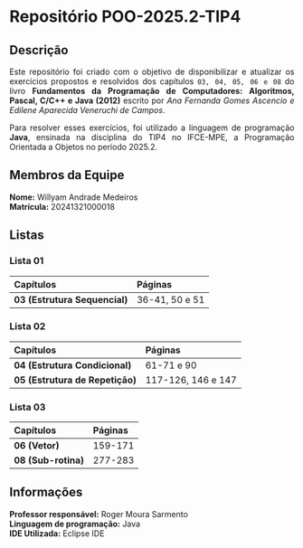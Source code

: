 # Repositório POO-2025.2-TIP4

## Descrição

<div align="justify">

Este repositório foi criado com o objetivo de disponibilizar e atualizar os exercícios propostos e resolvidos dos capítulos `03, 04, 05, 06 e 08` do livro **Fundamentos da Programação de Computadores: Algoritmos, Pascal, C/C++ e Java (2012)** escrito por *Ana Fernanda Gomes Ascencio e Edilene Aparecida Veneruchi de Campos*.

Para resolver esses exercícios, foi utilizado a linguagem de programação **Java**, ensinada na disciplina do TIP4 no IFCE-MPE, a Programação Orientada a Objetos no período 2025.2.

</div>

## Membros da Equipe
**Nome:** Willyam Andrade Medeiros\
**Matrícula:** 20241321000018

## Listas

### Lista 01
| Capítulos | Páginas |
| :-- | :-- | 
| **03 (Estrutura Sequencial)** | 36-41, 50 e 51 |

### Lista 02
| Capítulos | Páginas |
| :-- | :-- | 
| **04 (Estrutura Condicional)** | 61-71 e 90 |
| **05 (Estrutura de Repetição)** | 117-126, 146 e 147 |

### Lista 03
| Capítulos | Páginas |
| :-- | :-- | 
| **06 (Vetor)** | 159-171 |
| **08 (Sub-rotina)** | 277-283 |

## Informações
**Professor responsável:** Roger Moura Sarmento\
**Linguagem de programação:** Java\
**IDE Utilizada:** Eclipse IDE
